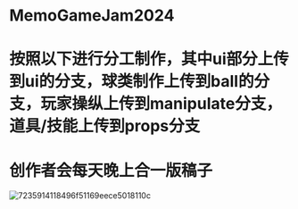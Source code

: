 # MemoGameJam2024
# 按照以下进行分工制作，其中ui部分上传到ui的分支，球类制作上传到ball的分支，玩家操纵上传到manipulate分支，道具/技能上传到props分支
# 创作者会每天晚上合一版稿子
![7235914118496f51169eece5018110c](https://github.com/Chama992/MemoGameJam2024/assets/135295169/362a8e74-211d-47d1-8771-41f51e7f2892)
